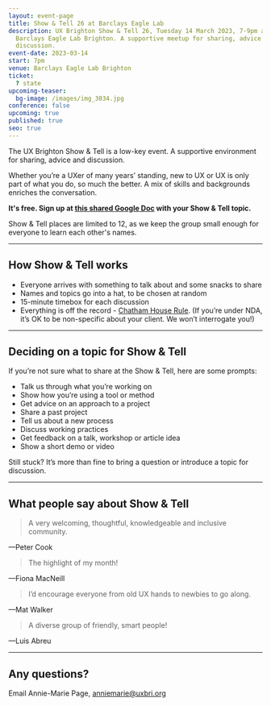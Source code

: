 ```yaml
---
layout: event-page
title: Show & Tell 26 at Barclays Eagle Lab
description: UX Brighton Show & Tell 26, Tuesday 14 March 2023, 7-9pm at the
  Barclays Eagle Lab Brighton. A supportive meetup for sharing, advice and
  discussion.
event-date: 2023-03-14
start: 7pm
venue: Barclays Eagle Lab Brighton
ticket:
  ? state
upcoming-teaser:
  bg-image: /images/img_3034.jpg
conference: false
upcoming: true
published: true
seo: true
---
```

The UX Brighton Show & Tell is a low-key event. A supportive environment for sharing, advice and discussion.

Whether you’re a UXer of many years’ standing, new to UX or UX is only part of what you do, so much the better. A mix of skills and backgrounds enriches the conversation.

**It's free. Sign up at [this shared Google Doc](https://docs.google.com/document/d/1om65ZujW-ZqMgOw1qsZqjx1vBm-cbBzOVkIyQsz_JeE/edit?usp=sharing) with your Show & Tell topic.**

Show & Tell places are limited to 12, as we keep the group small enough for everyone to learn each other's names.

- - -

## How Show & Tell works

* Everyone arrives with something to talk about and some snacks to share
* Names and topics go into a hat, to be chosen at random
* 15-minute timebox for each discussion
* Everything is off the record - [Chatham House Rule](https://www.chathamhouse.org/chatham-house-rule). (If you’re under NDA, it’s OK to be non-specific about your client. We won’t interrogate you!)

- - -

## Deciding on a topic for Show & Tell

If you’re not sure what to share at the Show & Tell, here are some prompts:

* Talk us through what you’re working on
* Show how you’re using a tool or method
* Get advice on an approach to a project
* Share a past project
* Tell us about a new process
* Discuss working practices
* Get feedback on a talk, workshop or article idea
* Show a short demo or video

Still stuck? It’s more than fine to bring a question or introduce a topic for discussion.

- - -

## What people say about Show & Tell

> A very welcoming, thoughtful, knowledgeable and inclusive community.

—Peter Cook

> The highlight of my month!

—Fiona MacNeill

> I’d encourage everyone from old UX hands to newbies to go along.

—Mat Walker

> A diverse group of friendly, smart people!

—Luis Abreu

- - -

## Any questions?

Email Annie-Marie Page, [anniemarie@uxbri.org](mailto:anniemarie@uxbri.org)